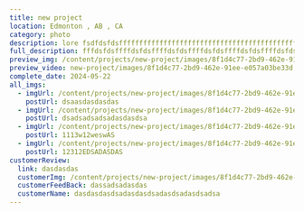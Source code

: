 ```yaml
---
title: new project
location: Edmonton , AB , CA
category: photo
description: lore fsdfdsfdsffffffffffffffffffffffffffffffffffffffffffffff
full_description: fffdsfdsffffdsfdsffffdsfdsffffdsfdsffffdsfdsffffdsfdsffffdsfdsffffdsfdsffffdsfdsffffdsfdsffffdsfdsffffdsfdsffffdsfdsf
preview_img: /content/projects/new-project/images/8f1d4c77-2bd9-462e-91ee-e057a03be33d.jpeg
preview_video: new-project/images/8f1d4c77-2bd9-462e-91ee-e057a03be33d.jpeg
complete_date: 2024-05-22
all_imgs:
  - imgUrl: /content/projects/new-project/images/8f1d4c77-2bd9-462e-91ee-e057a03be33d.jpeg
    postUrl: dsaasdasdasdas
  - imgUrl: /content/projects/new-project/images/8f1d4c77-2bd9-462e-91ee-e057a03be33d.jpeg
    postUrl: dsadsadsadsadasdasdsa
  - imgUrl: /content/projects/new-project/images/8f1d4c77-2bd9-462e-91ee-e057a03be33d.jpeg
    postUrl: 1113w12weswAS
  - imgUrl: /content/projects/new-project/images/8f1d4c77-2bd9-462e-91ee-e057a03be33d.jpeg
    postUrl: 12312EDSADASDAS
customerReview:
  link: dasdasdas
  customerImg: /content/projects/new-project/images/8f1d4c77-2bd9-462e-91ee-e057a03be33d.jpeg
  customerFeedBack: dassadsadasdas
  customerName: dasdasdasdsadasdasdsadasdsadasdsadsa
---
```

